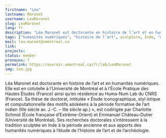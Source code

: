 ```yaml
---
firstname: "Léa"
lastname: Maronet
username: LeaMaronet
slug: LeaMaronet
lang: fr
description: "Léa Maronet est doctorante en histoire de l’art et en humanités numériques, en cotutelle à l’Université de Montréal et à l’École Pratique des Hautes Études (France)."
tags: ["humanités numériques", "histoire de l’art", sculpture, Inde, "archéologie"]
mail: lea.maroet@umontreal.ca
link: 
projects: 
status: member
pronouns: f
permalink: https://ouvroir.umontreal.ca/fr/lab/LeaMaronet
img: lea.jpg
---
```


Léa Maronet est doctorante en histoire de l’art et en humanités numériques. Elle est en cotutelle à l’Université de Montréal et à l’École Pratique des Hautes Études (France) ainsi qu’en résidence au Huma-Num Lab du CNRS (France). Sa thèse de doctorat, intitulée « Étude iconographique, styl istique et computationnelle des motifs aśokéens à la période formative de l’art indien (IIIe siècle av. J.-C. – IIIe siècle ap.) », est codirigée par Charlotte Schmid (École française d’Extrême-Orient) et Emmanuel Château-Dutier (Université de Montréal). Ses recherches doctorales s’intéressent à la tradition sculptée en Inde à la période ancienne et aux apports des humanités numériques à l’étude de l’histoire de l’art et de l’archéologie.
